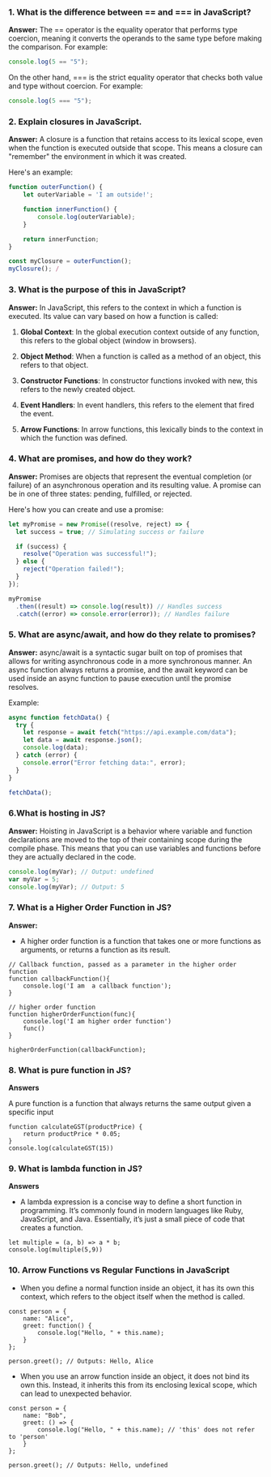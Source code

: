 ### 1. What is the difference between == and === in JavaScript?

**Answer:**
The == operator is the equality operator that performs type coercion, meaning it converts the operands to the same type before making the comparison. For example:

```javascript
console.log(5 == "5");
```

On the other hand, === is the strict equality operator that checks both value and type without coercion. For example:

```javascript
console.log(5 === "5");
```

### 2. Explain closures in JavaScript.

**Answer:**
A closure is a function that retains access to its lexical scope, even when the function is executed outside that scope. This means a closure can "remember" the environment in which it was created.

Here's an example:

```javascript
function outerFunction() {
    let outerVariable = 'I am outside!';

    function innerFunction() {
        console.log(outerVariable);
    }

    return innerFunction;
}

const myClosure = outerFunction();
myClosure(); /
```

### 3. What is the purpose of this in JavaScript?

**Answer:**
In JavaScript, this refers to the context in which a function is executed. Its value can vary based on how a function is called:

1. **Global Context**: In the global execution context outside of any function, this refers to the global object (window in browsers).
2. **Object Method**: When a function is called as a method of an object, this refers to that object.
3. **Constructor Functions**: In constructor functions invoked with new, this refers to the newly created object.

4. **Event Handlers**: In event handlers, this refers to the element that fired the event.

5. **Arrow Functions**: In arrow functions, this lexically binds to the context in which the function was defined.

### 4. What are promises, and how do they work?

**Answer:**
Promises are objects that represent the eventual completion (or failure) of an asynchronous operation and its resulting value. A promise can be in one of three states: pending, fulfilled, or rejected.

Here's how you can create and use a promise:

```javascript
let myPromise = new Promise((resolve, reject) => {
  let success = true; // Simulating success or failure

  if (success) {
    resolve("Operation was successful!");
  } else {
    reject("Operation failed!");
  }
});

myPromise
  .then((result) => console.log(result)) // Handles success
  .catch((error) => console.error(error)); // Handles failure
```

### 5. What are async/await, and how do they relate to promises?

**Answer:**
async/await is a syntactic sugar built on top of promises that allows for writing asynchronous code in a more synchronous manner. An async function always returns a promise, and the await keyword can be used inside an async function to pause execution until the promise resolves.

Example:

```javascript
async function fetchData() {
  try {
    let response = await fetch("https://api.example.com/data");
    let data = await response.json();
    console.log(data);
  } catch (error) {
    console.error("Error fetching data:", error);
  }
}

fetchData();
```

### 6.What is hosting in JS?

**Answer:**
Hoisting in JavaScript is a behavior where variable and function declarations are moved to the top of their containing scope during the compile phase. This means that you can use variables and functions before they are actually declared in the code.

```javascript
console.log(myVar); // Output: undefined
var myVar = 5;
console.log(myVar); // Output: 5
```

### 7. What is a Higher Order Function in JS?

**Answer:**

- A higher order function is a function that takes one or more functions as arguments, or returns a function as its result.

```
// Callback function, passed as a parameter in the higher order function
function callbackFunction(){
    console.log('I am  a callback function');
}

// higher order function
function higherOrderFunction(func){
    console.log('I am higher order function')
    func()
}

higherOrderFunction(callbackFunction);
```

### 8. What is pure function in JS?

**Answers**

A pure function is a function that always returns the same output given a specific input

```
function calculateGST(productPrice) {
	return productPrice * 0.05;
}
console.log(calculateGST(15))
```

### 9. What is lambda function in JS?

**Answers**

- A lambda expression is a concise way to define a short function in programming. It’s commonly found in modern languages like Ruby, JavaScript, and Java. Essentially, it’s just a small piece of code that creates a function.

```
let multiple = (a, b) => a * b;
console.log(multiple(5,9))
```

### 10. Arrow Functions vs Regular Functions in JavaScript

- When you define a normal function inside an object, it has its own this context, which refers to the object itself when the method is called.

```
const person = {
    name: "Alice",
    greet: function() {
        console.log("Hello, " + this.name);
    }
};

person.greet(); // Outputs: Hello, Alice

```

- When you use an arrow function inside an object, it does not bind its own this. Instead, it inherits this from its enclosing lexical scope, which can lead to unexpected behavior.

```
const person = {
    name: "Bob",
    greet: () => {
        console.log("Hello, " + this.name); // 'this' does not refer to 'person'
    }
};

person.greet(); // Outputs: Hello, undefined
```